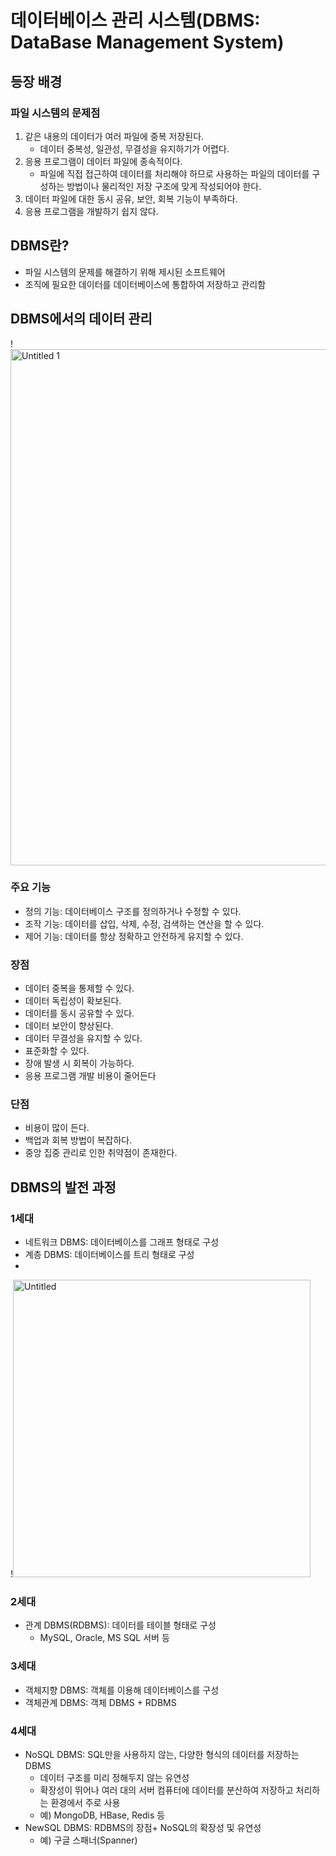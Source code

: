 # 데이터베이스 관리 시스템(DBMS: DataBase Management System)

## 등장 배경

### 파일 시스템의 문제점

1. 같은 내용의 데이터가 여러 파일에 중복 저장된다.
    - 데이터 중복성, 일관성, 무결성을 유지하기가 어렵다.
2. 응용 프로그램이 데이터 파일에 종속적이다.
    - 파일에 직접 접근하여 데이터를 처리해야 하므로 사용하는 파일의 데이터를 구성하는 방법이나 물리적인 저장 구조에 맞게 작성되어야 한다.
3. 데이터 파일에 대한 동시 공유, 보안, 회복 기능이 부족하다.
4. 응용 프로그램을 개발하기 쉽지 않다.

## DBMS란?

- 파일 시스템의 문제를 해결하기 위해 제시된 소프트웨어
- 조직에 필요한 데이터를 데이터베이스에 통합하여 저장하고 관리함

## DBMS에서의 데이터 관리

!<img width="826" alt="Untitled 1" src="https://user-images.githubusercontent.com/102662024/226121483-bdafde5d-9eed-45ad-bbad-7ec9329ee003.png">

### 주요 기능

- 정의 기능: 데이터베이스 구조를 정의하거나 수정할 수 있다.
- 조작 기능: 데이터를 삽입, 삭제, 수정, 검색하는 연산을 할 수 있다.
- 제어 기능: 데이터를 항상 정확하고 안전하게 유지할 수 있다.

### 장점

- 데이터 중복을 통제할 수 있다.
- 데이터 독립성이 확보된다.
- 데이터를 동시 공유할 수 있다.
- 데이터 보안이 향상된다.
- 데이터 무결성을 유지할 수 있다.
- 표준화할 수 있다.
- 장애 발생 시 회복이 가능하다.
- 응용 프로그램 개발 비용이 줄어든다

### 단점

- 비용이 많이 든다.
- 백업과 회복 방법이 복잡하다.
- 중앙 집중 관리로 인한 취약점이 존재한다.

## DBMS의 발전 과정

### 1세대

- 네트워크 DBMS: 데이터베이스를 그래프 형태로 구성
- 계층 DBMS: 데이터베이스를 트리 형태로 구성
- 

!<img width="476" alt="Untitled" src="https://user-images.githubusercontent.com/102662024/226121485-56f4b299-6b18-4771-8f80-53bb699fd4c0.png">

### 2세대

- 관계 DBMS(RDBMS): 데이터를 테이블 형태로 구성
    - MySQL, Oracle, MS SQL 서버 등

### 3세대

- 객체지향 DBMS: 객체를 이용해 데이터베이스를 구성
- 객체관계 DBMS: 객체 DBMS + RDBMS

### 4세대

- NoSQL DBMS: SQL만을 사용하지 않는, 다양한 형식의 데이터를 저장하는 DBMS
    - 데이터 구조를 미리 정해두지 않는 유연성
    - 확장성이 뛰어나 여러 대의 서버 컴퓨터에 데이터를 분산하여 저장하고 처리하는 환경에서 주로 사용
    - 예) MongoDB, HBase, Redis 등
- NewSQL DBMS: RDBMS의 장점+ NoSQL의 확장성 및 유연성
    - 예) 구글 스패너(Spanner)
